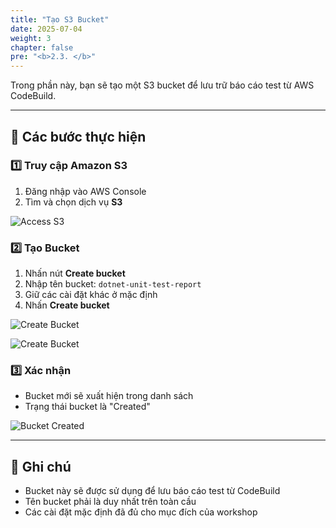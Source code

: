 ```yaml
---
title: "Tạo S3 Bucket"
date: 2025-07-04
weight: 3
chapter: false
pre: "<b>2.3. </b>"
---
```


Trong phần này, bạn sẽ tạo một S3 bucket để lưu trữ báo cáo test từ AWS CodeBuild.

---

## 🔧 Các bước thực hiện

### 1️⃣ Truy cập Amazon S3

1. Đăng nhập vào AWS Console
2. Tìm và chọn dịch vụ **S3**

![Access S3](/images/2-environment-setup/2.3-create-s3/access-s3.jpg)

### 2️⃣ Tạo Bucket

1. Nhấn nút **Create bucket**
2. Nhập tên bucket: `dotnet-unit-test-report`
3. Giữ các cài đặt khác ở mặc định
4. Nhấn **Create bucket**

![Create Bucket](/images/2-environment-setup/2.3-create-s3/create-bucket.png)

![Create Bucket](/images/2-environment-setup/2.3-create-s3/create-bucket2.png)

### 3️⃣ Xác nhận

- Bucket mới sẽ xuất hiện trong danh sách
- Trạng thái bucket là "Created"

![Bucket Created](/images/2-environment-setup/2.3-create-s3/bucket-created.png)

---

## 📝 Ghi chú

- Bucket này sẽ được sử dụng để lưu báo cáo test từ CodeBuild
- Tên bucket phải là duy nhất trên toàn cầu
- Các cài đặt mặc định đã đủ cho mục đích của workshop
